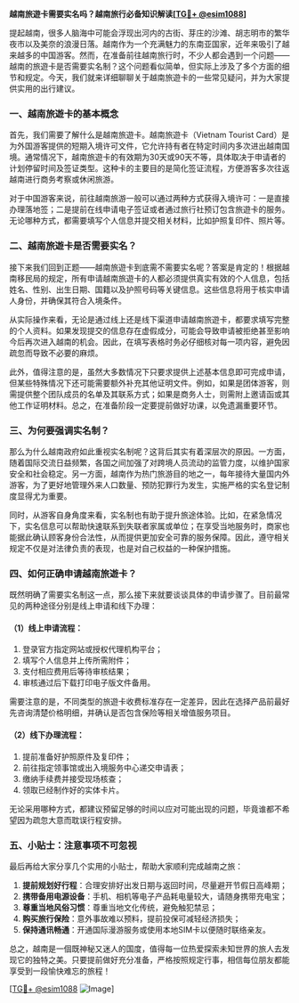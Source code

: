 **越南旅遊卡需要实名吗？越南旅行必备知识解读[[TG💪+ @esim1088](https://t.me/s/esim1088)]**

提起越南，很多人脑海中可能会浮现出河内的古街、芽庄的沙滩、胡志明市的繁华夜市以及美奈的浪漫日落。越南作为一个充满魅力的东南亚国家，近年来吸引了越来越多的中国游客。然而，在准备前往越南旅行时，不少人都会遇到一个问题——越南的旅遊卡是否需要实名制？这个问题看似简单，但实际上涉及了多个方面的细节和规定。今天，我们就来详细聊聊关于越南旅遊卡的一些常见疑问，并为大家提供实用的出行建议。

### 一、越南旅遊卡的基本概念

首先，我们需要了解什么是越南旅遊卡。越南旅遊卡（Vietnam Tourist Card）是为外国游客提供的短期入境许可文件，它允许持有者在特定时间内多次进出越南国境。通常情况下，越南旅遊卡的有效期为30天或90天不等，具体取决于申请者的计划停留时间及签证类型。这种卡的主要目的是简化签证流程，方便游客多次往返越南进行商务考察或休闲旅游。

对于中国游客来说，前往越南旅游一般可以通过两种方式获得入境许可：一是直接办理落地签；二是提前在线申请电子签证或者通过旅行社预订包含旅遊卡的服务。无论哪种方式，都需要填写个人信息并提交相关材料，比如护照复印件、照片等。

### 二、越南旅遊卡是否需要实名？

接下来我们回到正题——越南旅遊卡到底需不需要实名呢？答案是肯定的！根据越南移民局的规定，所有申请越南旅遊卡的人都必须提供真实有效的个人信息，包括姓名、性别、出生日期、国籍以及护照号码等关键信息。这些信息将用于核实申请人身份，并确保其符合入境条件。

从实际操作来看，无论是通过线上还是线下渠道申请越南旅遊卡，都要求填写完整的个人资料。如果发现提交的信息存在虚假成分，可能会导致申请被拒绝甚至影响今后再次进入越南的机会。因此，在填写表格时务必仔细核对每一项内容，避免因疏忽而导致不必要的麻烦。

此外，值得注意的是，虽然大多数情况下只要求提供上述基本信息即可完成申请，但某些特殊情况下还可能需要额外补充其他证明文件。例如，如果是团体游客，则需提供整个团队成员的名单及其联系方式；如果是商务人士，则需附上邀请函或其他工作证明材料。总之，在准备阶段一定要提前做好功课，以免遗漏重要环节。

### 三、为何要强调实名制？

那么为什么越南政府如此重视实名制呢？这背后其实有着深层次的原因。一方面，随着国际交流日益频繁，各国之间加强了对跨境人员流动的监管力度，以维护国家安全和社会稳定。另一方面，越南作为热门旅游目的地之一，每年接待大量国内外游客，为了更好地管理外来人口数量、预防犯罪行为发生，实施严格的实名登记制度显得尤为重要。

同时，从游客自身角度来看，实名制也有助于提升旅途体验。比如，在紧急情况下，实名信息可以帮助快速联系到失联者家属或单位；在享受当地服务时，商家也能据此确认顾客身份合法性，从而提供更加安全可靠的服务保障。因此，遵守相关规定不仅是对法律负责的表现，也是对自己权益的一种保护措施。

### 四、如何正确申请越南旅遊卡？

既然明确了需要实名制这一点，那么接下来就要谈谈具体的申请步骤了。目前最常见的两种途径分别是线上申请和线下办理：

#### （1）线上申请流程：
1. 登录官方指定网站或授权代理机构平台；
2. 填写个人信息并上传所需附件；
3. 支付相应费用后等待审核结果；
4. 审核通过后下载打印电子版文件备用。

需要注意的是，不同类型的旅遊卡收费标准存在一定差异，因此在选择产品前最好先咨询清楚价格明细，并确认是否包含保险等相关增值服务项目。

#### （2）线下办理流程：
1. 提前准备好护照原件及复印件；
2. 前往指定领事馆或出入境服务中心递交申请表；
3. 缴纳手续费并接受现场核查；
4. 领取已经制作好的实体卡片。

无论采用哪种方式，都建议预留足够的时间以应对可能出现的问题，毕竟谁都不希望因为疏忽大意而耽误行程安排。

### 五、小贴士：注意事项不可忽视

最后再给大家分享几个实用的小贴士，帮助大家顺利完成越南之旅：

1. **提前规划好行程**：合理安排好出发日期与返回时间，尽量避开节假日高峰期；
2. **携带备用电源设备**：手机、相机等电子产品耗电量较大，请随身携带充电宝；
3. **尊重当地风俗习惯**：尊重当地文化传统，避免触犯禁忌；
4. **购买旅行保险**：意外事故难以预料，提前投保可减轻经济损失；
5. **保持通讯畅通**：开通国际漫游服务或使用本地SIM卡以便随时联络亲友。

总之，越南是一個既神秘又迷人的国度，值得每一位热爱探索未知世界的旅人去发现它的独特之美。只要提前做好充分准备，严格按照规定行事，相信每位朋友都能享受到一段愉快难忘的旅程！

[[TG💪+ @esim1088](https://t.me/s/esim1088) ![Image](https://i.postimg.cc/4NQfJmqS/Snipaste-2025-05-13-00-14-12.png)]